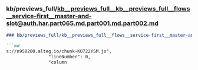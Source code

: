 ### kb/previews_full/kb__previews_full__kb__previews_full__flows__service-first__master-and-slot@auth.har.part065.md.part001.md.part002.md

```md
### kb/previews_full/kb__previews_full__flows__service-first__master-and-slot@auth.har.part065.md.part001.md (part 002)

```md
s://n958200.alteg.io/chunk-KO722YSM.js",
                "lineNumber": 0,
                "column
```

```

```
